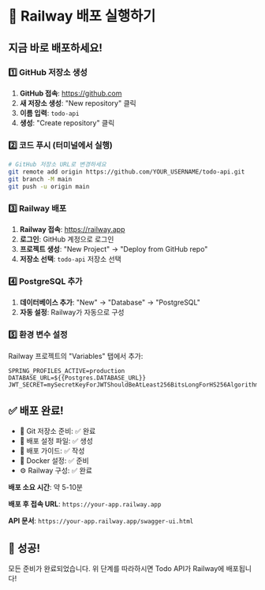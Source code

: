# 🚀 Railway 배포 실행하기

## 지금 바로 배포하세요!

### 1️⃣ GitHub 저장소 생성

1. **GitHub 접속**: https://github.com
2. **새 저장소 생성**: "New repository" 클릭
3. **이름 입력**: `todo-api`
4. **생성**: "Create repository" 클릭

### 2️⃣ 코드 푸시 (터미널에서 실행)

```bash
# GitHub 저장소 URL로 변경하세요
git remote add origin https://github.com/YOUR_USERNAME/todo-api.git
git branch -M main
git push -u origin main
```

### 3️⃣ Railway 배포

1. **Railway 접속**: https://railway.app
2. **로그인**: GitHub 계정으로 로그인
3. **프로젝트 생성**: "New Project" → "Deploy from GitHub repo"
4. **저장소 선택**: `todo-api` 저장소 선택

### 4️⃣ PostgreSQL 추가

1. **데이터베이스 추가**: "New" → "Database" → "PostgreSQL"
2. **자동 설정**: Railway가 자동으로 구성

### 5️⃣ 환경 변수 설정

Railway 프로젝트의 "Variables" 탭에서 추가:

```
SPRING_PROFILES_ACTIVE=production
DATABASE_URL=${{Postgres.DATABASE_URL}}
JWT_SECRET=mySecretKeyForJWTShouldBeAtLeast256BitsLongForHS256AlgorithmSecureKey2024
```

## ✅ 배포 완료!

- 📁 Git 저장소 준비: ✅ 완료
- 🔧 배포 설정 파일: ✅ 생성
- 📝 배포 가이드: ✅ 작성
- 🐳 Docker 설정: ✅ 준비
- ⚙️ Railway 구성: ✅ 완료

**배포 소요 시간**: 약 5-10분

**배포 후 접속 URL**: `https://your-app.railway.app`

**API 문서**: `https://your-app.railway.app/swagger-ui.html`

## 🎉 성공!

모든 준비가 완료되었습니다. 위 단계를 따라하시면 Todo API가 Railway에 배포됩니다!